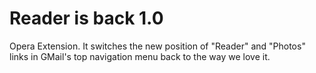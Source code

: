 # Reader is back 1.0Opera Extension. It switches the new position of "Reader" and "Photos" linksin GMail's top navigation menu back to the way we love it.